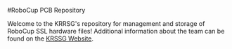 #RoboCup PCB Repository

Welcome to the KRRSG's repository for management and storage of RoboCup SSL hardware files! Additional information about the team can be found on the [KRSSG Website](http://www.krssg.in).


